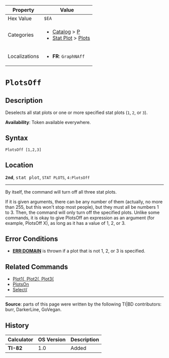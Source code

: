 | Property      | Value |
|---------------|-------|
| Hex Value     | `$EA`|
| Categories    | <ul><li>[Catalog](<../categories/Catalog.md>) > [P](<../categories/Catalog.md#P>)</li><li>[Stat Plot](<../categories/Stat Plot.md>) > [Plots](<../categories/Stat Plot.md#Plots>)</li></ul> |
| Localizations | <ul><li><b>FR</b>: `GraphNAff `</li></ul> |

# `PlotsOff `

## Description
Deselects all stat plots or one or more specified stat plots (`1`, `2`, or `3`).


<b>Availability</b>: Token available everywhere.

## Syntax
`PlotsOff [1,2,3]`

## Location
<tt><kbd><b>2nd</b></kbd></tt>, <kbd>stat plot</kbd>, `STAT PLOTS`, `4:PlotsOff`
<hr>

By itself, the command will turn off all three stat plots.

If it is given arguments, there can be any number of them (actually, no more than 255, but this won't stop most people), but they must all be numbers 1 to 3. Then, the command will only turn off the specified plots. Unlike some commands, it is okay to give PlotsOff an expression as an argument (for example, PlotsOff X), as long as it has a value of 1, 2, or 3.

## Error Conditions

*   **[ERR:DOMAIN](errors#domain)** is thrown if a plot that is not 1, 2, or 3 is specified.

## Related Commands

*   [Plot1(, Plot2(, Plot3(](plotn)
*   [PlotsOn](PlotsOn.md)
*   [Select(](Select\(.md)

* * *

**Source**: parts of this page were written by the following TI|BD contributors: burr, DarkerLine, GoVegan.

## History
| Calculator | OS Version | Description |
|------------|------------|-------------|
| <b>TI-82</b> | 1.0 | Added |


